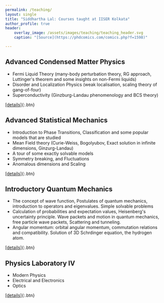 ```yaml
---
permalink: /teaching/
layout: single
title: "Siddhartha Lal: Courses taught at IISER Kolkata"
author_profile: true
header:
    overlay_image: /assets/images/teaching/teaching_header.svg
    caption: "[Source](https://phdcomics.com/comics.php?f=1598)"

---
```


## Advanced Condensed Matter Physics 
- Fermi Liquid Theory (many-body perturbation theory, RG approach, Luttinger's theorem and some insights on non-Fermi liquids)
- Disorder and Localization Physics (weak localisation, scaling theory of gang-of-four)
- Superconductivity (Ginzburg-Landau phenomenology and BCS theory)

[[details]](https://www.iiserkol.ac.in/teaching-plan/course/2022/Autumn/PH5103/){:.btn}

## Advanced Statistical Mechanics 
- Introduction to Phase Transitions, Classification and some popular models that are studied
- Mean Field theory (Curie-Weiss, Bogolyubov, Exact solution in infinite dimensions, Ginzurg-Landau)
- A tour of some exactly solvable models
- Symmetry breaking, and Fluctuations
- Anomalous dimensions and Scaling

[[details]](https://www.iiserkol.ac.in/teaching-plan/course/2022/Spring/PH4202/){:.btn}

## Introductory Quantum Mechanics 
- The concept of wave function, Postulates of quantum mechanics, introduction to operators and eigenvalues. Simple solvable problems
- Calculation of probabilities and expectation values, Heisenberg's uncertainty principle. Wave packets and motion in quantum mechanics, free particle wave packets, Scattering and tunneling.
- Angular momentum: orbital angular momentum, commutation relations and compatibility. Solution of 3D Schrdinger equation, the hydrogen atom.

[[details]](https://www.iiserkol.ac.in/teaching-plan/course/2023/Spring/PH2201/){:.btn}

## Physics Laboratory IV 
- Modern Physics
- Electrical and Electronics
- Optics

[[details]](https://www.iiserkol.ac.in/teaching-plan/course/2023/Spring/PH2203/){:.btn}
